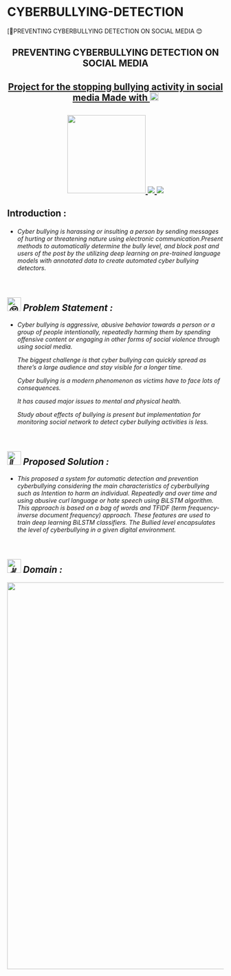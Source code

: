 # CYBERBULLYING-DETECTION

[🌴PREVENTING CYBERBULLYING DETECTION ON SOCIAL MEDIA 😊  

<a href="https://github.com/GOWTHAMH03/FERTILIZER-RECOMMENDATION-SYSTEM-FOR-DISEASE-PREDICTION">


</a>

<h2 align="center">PREVENTING CYBERBULLYING DETECTION ON SOCIAL MEDIA <a href="https://github.com/GOWTHAMH03/CYBERBULLYING-DETECTION/tree/main" target="_blank"><picture>
  <source srcset="https://fonts.gstatic.com/s/e/notoemoji/latest/1f340/512.webp" type="image/webp">
 


<h4 align="center"> Project for the stopping bullying activity in social media Made with <picture>
  <source srcset="https://fonts.gstatic.com/s/e/notoemoji/latest/2764_fe0f/512.webp" type="image/webp">
  <img src="https://fonts.gstatic.com/s/e/notoemoji/latest/2764_fe0f/512.gif" alt="❤" width="20" height="20">
</picture> </h4>

<p align="center">

   <a href="https://www.python.org/g">
    <img src="https://forthebadge.com/images/badges/made-with-python.svg" width =182 >
  </a>


  <a href="https://pandas.pydata.org/">
    <img src="https://img.shields.io/badge/pandas-150458.svg?style=for-the-badge&logo=pandas&logoColor=white">
    </a>
 
 <a href="https://keras.io/">
    <img src="https://img.shields.io/badge/Keras-D00000.svg?style=for-the-badge&logo=Keras&logoColor=white">
    </a>
</p>


<h2><picture>
  <source srcset="https://fonts.gstatic.com/s/e/notoemoji/latest/1f331/512.webp" type="image/webp">
 
</picture> Introduction :</h2><i>
<ul>
<li>Cyber bullying is harassing or insulting a person by sending messages of hurting or threatening nature using electronic communication.Present methods to automatically determine the bully level, and block post and users of the post by the utilizing deep learning on pre-trained language models with annotated data to create automated cyber bullying detectors.
</li>
  </ul>
<br>

<div>
 <h2><picture>
  <source srcset="https://fonts.gstatic.com/s/e/notoemoji/latest/1f635_200d_1f4ab/512.webp" type="image/webp">
  <img src="https://fonts.gstatic.com/s/e/notoemoji/latest/1f635_200d_1f4ab/512.gif" alt="😵" width="32" height="32">
</picture> Problem Statement :</h2></div>
<ul>
<li> Cyber bullying is aggressive, abusive behavior towards a person or a group of people intentionally, repeatedly harming them by spending offensive content or engaging in other forms of social violence through using social media.

  The biggest challenge is that cyber bullying can quickly spread as there’s a large audience and stay visible for a longer time. 
  
  Cyber bullying is a modern phenomenon as victims have to face lots of consequences. 
  
  It has caused major issues to mental and physical health.
  
  Study about effects of bullying is present but implementation for monitoring social network to detect cyber bullying activities is less.
  </ul>
<br>

<div>
 <h2><picture>
  <source srcset="https://fonts.gstatic.com/s/e/notoemoji/latest/1f31f/512.webp" type="image/webp">
  <img src="https://fonts.gstatic.com/s/e/notoemoji/latest/1f31f/512.gif" alt="🌟" width="32" height="32">
</picture> Proposed Solution :</h2></div>
<ul>
<li> This proposed a system for automatic detection and prevention cyberbullying considering the main characteristics of cyberbullying such as Intention to harm an individual.
  Repeatedly and over time and using abusive curl language or hate speech using BiLSTM algorithm. 
 This approach is based on a bag of words and TFIDF (term frequency-inverse document frequency) approach. 
 These features are used to train deep learning BiLSTM classifiers. 
 The Bullied level encapsulates the level of cyberbullying in a given digital environment. 
 </li>
  </ul>
<br>


<div>
 <h2><picture>
  <source srcset="https://fonts.gstatic.com/s/e/notoemoji/latest/270c_1f3fc/512.webp" type="image/webp">
  <img src="https://fonts.gstatic.com/s/e/notoemoji/latest/270c_1f3fc/512.gif" alt="✌" width="32" height="32">
</picture> Domain :</h2></div>
<div align="center">
 <img src="https://miro.medium.com/max/828/1*TPy4pf_P1QUNVZqzngjliA.gif" width="900" >
 </div>

<br>



